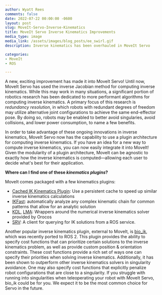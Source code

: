 ```yaml
---
author: Wyatt Rees
comments: false
date: 2022-07-22 00:00:00 -0600
layout: post
slug: MoveIt-Servo-Inverse-Kinematics
title: MoveIt Servo Inverse Kinematics Improvements
media_type: image
media_link: /assets/images/blog_posts/ee_swirl.gif
description: Inverse kinematics has been overhauled in MoveIt Servo

categories:
- MoveIt
- ROS

---
```


A new, exciting improvement has made it into MoveIt Servo!
Until now, MoveIt Servo has used the inverse Jacobian method for computing inverse kinematics.
While this may work in many situations, a significant portion of robotics research has been dedicated to more performant algorithms for computing inverse kinematics.
A primary focus of this research is _redundancy resolution_, in which robots with redundant degrees of freedom may utilize alternative joint configurations to achieve the same end-effector pose.
By doing so, robots may be enabled to better avoid singularies, avoid collisions, and lower power consumption, to name a few benefits.

In order to take advantage of these ongoing innovations in inverse kinematics, MoveIt Servo now has the capability to use a plugin architecture for computing inverse kinematics.
If you have an idea for a new way to compute inverse kinematics, you can now easily integrate it into MoveIt!
Given the modularity of a plugin architecture, MoveIt can be agnostic to exactly how the inverse kinematics is computed&mdash;allowing each user to decide what's best for their application.

**Where can I find one of these _kinematics plugins_?**

MoveIt comes packaged with a few kinematics plugins:

* [Cached IK Kinematics Plugin](https://github.com/ros-planning/moveit2/tree/main/moveit_kinematics/cached_ik_kinematics_plugin): Use a persistent cache to speed up similar inverse kinematics calculations
* [IKFast](https://github.com/ros-planning/moveit2/tree/main/moveit_kinematics/ikfast_kinematics_plugin): automatically analyze any complex kinematic chain for common patterns that allow for an analytic solution
* [KDL](https://github.com/ros-planning/moveit2/tree/main/moveit_kinematics/kdl_kinematics_plugin), [LMA](https://github.com/ros-planning/moveit2/tree/main/moveit_kinematics/lma_kinematics_plugin): Wrappers around the numerical inverse kinematics solver provided by Orocos
* [SRV](https://github.com/ros-planning/moveit2/tree/main/moveit_kinematics/srv_kinematics_plugin): A client for querying for IK solutions from a ROS service.

Another popular inverse kinematics plugin, external to MoveIt, is [bio_ik](https://github.com/PickNikRobotics/bio_ik), which was recently ported to ROS 2.
This plugin provides the ability to specify cost functions that can prioritize certain solutions to the inverse kinematics problem, as well as provide custom position & orientation constraints.
These cost functions provide a rich set of ways one can specify their priorities when solving inverse kinematics.
Additionally, it has been shown to outperform other inverse kinematics solvers in singularity avoidance.
One may also specify cost functions that explicitly penalize robot configurations that are close to a singularity.
If you struggle with running into singularities when teleoperating your robot with MoveIt Servo, bio_ik could be for you.
We expect it to be the most common choice for Servo in the future.
